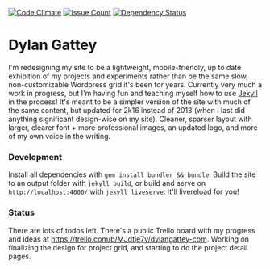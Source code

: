 [![Code Climate](https://codeclimate.com/github/dgattey/dg/badges/gpa.svg?style=flat)](https://codeclimate.com/github/dgattey/dg) [![Issue Count](https://codeclimate.com/github/dgattey/dg/badges/issue_count.svg?style=flat)](https://codeclimate.com/github/dgattey/dg) [![Dependency Status](https://gemnasium.com/badges/github.com/dgattey/dg.svg?style=flat)](https://gemnasium.com/github.com/dgattey/dg) 

# Dylan Gattey

I'm redesigning my site to be a lightweight, mobile-friendly, up to date exhibition of my projects and experiments rather than be the same slow, non-customizable Wordpress grid it's been for years. Currently very much a work in progress, but I'm having fun and teaching myself how to use [Jekyll](https://jekyllrb.com/) in the process! It's meant to be a simpler version of the site with much of the same content, but updated for 2k16 instead of 2013 (when I last did anything significant design-wise on my site). Cleaner, sparser layout with larger, clearer font + more professional images, an updated logo, and more of my own voice in the writing.

### Development
Install all dependencies with `gem install bundler && bundle`. Build the site to an output folder with `jekyll build`, or build and serve on `http://localhost:4000/` with `jekyll liveserve`. It'll livereload for you!

### Status
There are lots of todos left. There's a public Trello board with my progress and ideas at https://trello.com/b/MJdtje7y/dylangattey-com. Working on finalizing the design for project grid, and starting to do the project detail pages.
